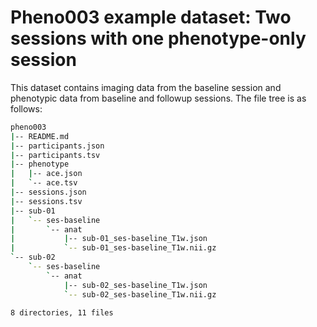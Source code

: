 # Pheno003 example dataset: Two sessions with one phenotype-only session

This dataset contains imaging data from the baseline session and phenotypic data from baseline and followup sessions. The file tree is as follows:

```bash
pheno003
|-- README.md
|-- participants.json
|-- participants.tsv
|-- phenotype
|   |-- ace.json
|   `-- ace.tsv
|-- sessions.json
|-- sessions.tsv
|-- sub-01
|   `-- ses-baseline
|       `-- anat
|           |-- sub-01_ses-baseline_T1w.json
|           `-- sub-01_ses-baseline_T1w.nii.gz
`-- sub-02
    `-- ses-baseline
        `-- anat
            |-- sub-02_ses-baseline_T1w.json
            `-- sub-02_ses-baseline_T1w.nii.gz

8 directories, 11 files

```
